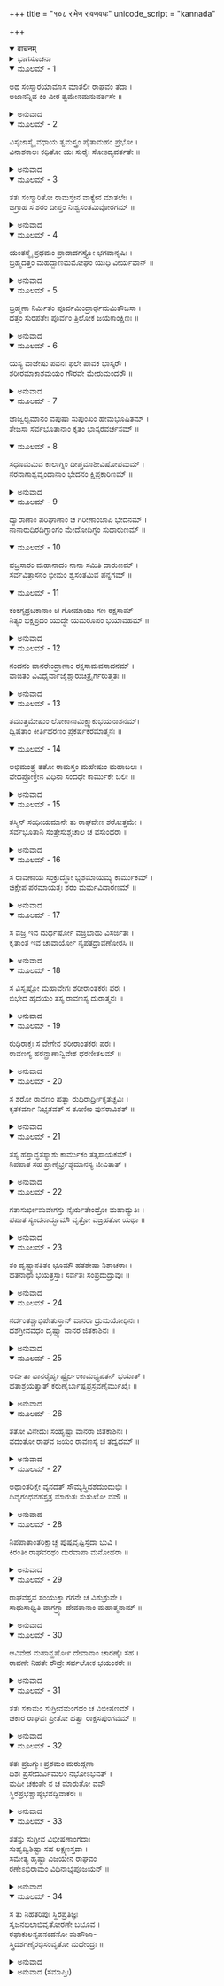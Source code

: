 +++
title = "१०८ रामेण रावणवधः"
unicode_script = "kannada"

+++
<details open><summary>वाचनम्</summary>

<div class="audioEmbed"  caption="श्रीराम-हरिसीताराममूर्ति-घनपाठिभ्यां वचनम्" src="https://archive.org/download/Ramayana-recitation-Sriram-harisItArAmamUrti-Ghanapaati-v2/Kanda_6/Kanda_6_YK-108-Rama_kills_Ravana_0.mp3"></div>
</details>



<details><summary>ಭಾಗಸೂಚನಾ</summary>

ಶ್ರೀರಾಮನಿಂದ ರಾವಣನ ವಧೆ
</details>

<details open><summary>ಮೂಲಮ್ - 1</summary>

ಅಥ ಸಂಸ್ಮಾರಯಾಮಾಸ ಮಾತಲೀ ರಾಘವಂ ತದಾ ।  
ಅಜಾನನ್ನಿವ ಕಿಂ ವೀರ ತ್ವಮೇನಮನುವರ್ತಸೇ ॥
</details>

<details><summary>ಅನುವಾದ</summary>

ಮಾತಲಿಯು ಶ್ರೀರಾಮನಿಗೆ ಹಿಂದಿನದನ್ನು ಜ್ಞಾಪಿಸುತ್ತಾ ಹೇಳಿದನು - ವೀರವರನೇ! ಏನು ತಿಳಿಯದವನಂತೆ ನೀನು ಈ ರಾಕ್ಷಸನನ್ನು ಏಕೆ ಅನುಸರಿಸುತ್ತರುವೆ? (ಅಸ್ತ್ರಕ್ಕೆ ಪ್ರತಿಅಸ್ತ್ರವನ್ನು ಮಾತ್ರ ಬಿಡುತ್ತಿರುವೆಯಲ್ಲ.॥1॥
</details>

<details open><summary>ಮೂಲಮ್ - 2</summary>

ವಿಸೃಜಾಸ್ಮೈ ವಧಾಯ ತ್ವಮಸ್ತ್ರಂ ಪೈತಾಮಹಂ ಪ್ರಭೋ ।  
ವಿನಾಶಕಾಲಃ ಕಥಿತೋ ಯಃ ಸುರೈಃ ಸೋಽದ್ಯವರ್ತತೇ ॥
</details>

<details><summary>ಅನುವಾದ</summary>

ಪ್ರಭೋ! ನೀನು ಇವನನ್ನು ವಧಿಸಲು ಬ್ರಹ್ಮದೇವರ ಅಸ್ತ್ರವನ್ನು ಪ್ರಯೋಗಿಸು. ದೇವತೆಗಳು ನಿರ್ಧರಿಸಿದ ಇವನ ವಿನಾಶದ ಸಮಯವು ಈಗ ಸನ್ನಿಹಿತವಾಗಿದೆ.॥2॥
</details>

<details open><summary>ಮೂಲಮ್ - 3</summary>

ತತಃ ಸಂಸ್ಮಾರಿತೋ ರಾಮಸ್ತೇನ ವಾಕ್ಯೇನ ಮಾತಲೇಃ ।  
ಜಗ್ರಾಹ ಸ ಶರಂ ದೀಪ್ತಂ ನಿಃಶ್ವಸಂತಮಿವೋರಗಮ್ ॥
</details>

<details><summary>ಅನುವಾದ</summary>

ಮಾತಲಿಯ ಈ ವಾಕ್ಯದಿಂದ ಶ್ರೀರಾಮಚಂದ್ರಗೆ ಆ ಅಸ್ತ್ರವು ಸ್ಮರಣೆಗೆ ಬಂತು. ಮತ್ತೆ ಅವನು ಬುಸುಗುಟ್ಟುವ ಸರ್ಪದಂತಹ ಒಂದು ತೇಜಸ್ವೀ ಬಾಣವನ್ನು ಕೈಗೆತ್ತಿಕೊಂಡನು.॥3॥
</details>

<details open><summary>ಮೂಲಮ್ - 4</summary>

ಯಂತಸ್ಮೈ ಪ್ರಥಮಂ ಪ್ರಾದಾದಗಸ್ತ್ಯೋ ಭಗವಾನೃಷಿಃ ।  
ಬ್ರಹ್ಮದತ್ತಂ ಮಹದ್ಬಾಣಮಮೋಘಂ ಯುಧಿ ವೀರ್ಯವಾನ್ ॥
</details>

<details><summary>ಅನುವಾದ</summary>

ಪೂಜ್ಯ ಅಗಸ್ತ್ಯರು ಶ್ರೀರಘುನಾಥನಿಗೆ ಮೊದಲು ಕೊಟ್ಟ ಶಕ್ತಿಶಾಲಿ ಬಾಣವೇ ಅದಾಗಿತ್ತು. ಆ ವಿಶಾಲ ಬಾಣವು ಬ್ರಹ್ಮ ದೇವರು ಕೊಟ್ಟಿದ್ದು, ಯುದ್ಧದಲ್ಲಿ ಅಮೋಘವಾಗಿತ್ತು.॥4॥
</details>

<details open><summary>ಮೂಲಮ್ - 5</summary>

ಬ್ರಹ್ಮಣಾ ನಿರ್ಮಿತಂ ಪೂರ್ವಮಿಂದ್ರಾರ್ಥಮಮಿತೌಜಸಾ ।  
ದತ್ತಂ ಸುರಪತೇಃ ಪೂರ್ವಂ ತ್ರಿಲೋಕ ಜಯಕಾಂಕ್ಷಿಣಃ ॥
</details>

<details><summary>ಅನುವಾದ</summary>

ಅಮಿತ ತೇಜಸ್ವೀ ಬ್ರಹ್ಮದೇವರು ಮೊದಲು ಇಂದ್ರನಿಗಾಗಿ ಆ ಬಾಣವನ್ನು ನಿರ್ಮಿಸಿದ್ದರು ಹಾಗೂ ಮೂರು ಲೋಕಗಳ ಮೇಲೆ ವಿಜಯಪಡೆಯುವ ಇಚ್ಛೆಯುಳ್ಳ ದೇವೇಂದ್ರನಿಗೆ ಹಿಂದೆ ಅರ್ಪಿಸಿದ್ದರು.॥5॥
</details>

<details open><summary>ಮೂಲಮ್ - 6</summary>

ಯಸ್ಯ ವಾಜೇಷು ಪವನಃ ಫಲೇ ಪಾವಕ ಭಾಸ್ಕರೌ ।  
ಶರೀರಮಾಕಾಶಮಯಂ ಗೌರವೇ ಮೇರುಮಂದರೌ ॥
</details>

<details><summary>ಅನುವಾದ</summary>

ಆ ಬಾಣದ ವೇಗದಲ್ಲಿ ವಾಯುವನ್ನು, ಅಲಗಿನಲ್ಲಿ ಸೂರ್ಯಾಗ್ನಿಗಳನ್ನು, ಶರೀರದಲ್ಲಿ ಆಕಾಶವನ್ನು, ಭಾರದಲ್ಲಿ ಮೇರು-ಮಂದರಾಚಲಗಳನ್ನು ಪ್ರತಿಷ್ಠಾಪಿಸಿದ್ದರು.॥6॥
</details>

<details open><summary>ಮೂಲಮ್ - 7</summary>

ಜಾಜ್ವಲ್ಯಮಾನಂ ವಪುಷಾ ಸುಪುಂಖಂ ಹೇಮಭೂಷಿತಮ್ ।  
ತೇಜಸಾ ಸರ್ವಭೂತಾನಾಂ ಕೃತಂ ಭಾಸ್ಕರವರ್ಚಸಮ್ ॥
</details>

<details open><summary>ಮೂಲಮ್ - 8</summary>

ಸಧೂಮಮಿವ ಕಾಲಾಗ್ನಿಂ ದೀಪ್ತಮಾಶೀವಿಷೋಪಮಮ್ ।  
ನರನಾಗಾಶ್ವವೃಂದಾನಾಂ ಭೇದನಂ ಕ್ಷಿಪ್ರಕಾರಿಣಮ್ ॥
</details>

<details><summary>ಅನುವಾದ</summary>

ಅದನ್ನು ಭೂತಮಾತ್ರರ ತೇಜದಿಂದ ನಿರ್ಮಿಸಿತ್ತು. ಅದರಿಂದ ಸೂರ್ಯನಂತಹ ಜ್ಯೋತಿ ಹೊರಡುತ್ತಿತ್ತು. ಅದು ಸ್ವರ್ಣಭೂಷಿತ, ಸುಂದರ ರೆಕ್ಕೆಗಳಿಂದ ಕೂಡಿ, ಸ್ವರೂಪತಃ ಜಾಜ್ವಲ್ಯಮಾನ, ಪ್ರಳಯಕಾಲದ ಧೂಮಯುಕ್ತ ಅಗ್ನಿಯಂತೆ ಭಯಂಕರ, ದೀಪ್ತಿವಂತ, ವಿಷಧರ ಸರ್ಪದಂತೆ ವಿಷಯುಕ್ತ, ಮನುಷ್ಯ, ಆನೆ, ಕುದುರೆಗಳನ್ನು ವಿವೀರ್ಣಗೊಳಿಸಿ, ಶೀಘ್ರವಾಗಿ ಗುರಿಯನ್ನು ಭೇದಿಸುವಂತಹುದಾಗಿತ್ತು.॥7-8॥
</details>

<details open><summary>ಮೂಲಮ್ - 9</summary>

ದ್ವಾರಾಣಾಂ ಪರಿಘಾಣಾಂ ಚ ಗಿರೀಣಾಂಚಾಪಿ ಭೇದನಮ್ ।  
ನಾನಾರುಧಿರದಿಗ್ಧಾಂಗಂ ಮೇದೋದಿಗ್ಧಂ ಸುದಾರುಣಮ್ ॥
</details>

<details open><summary>ಮೂಲಮ್ - 10</summary>

ವಜ್ರಸಾರಂ ಮಹಾನಾದಂ ನಾನಾ ಸಮಿತಿ ದಾರುಣಮ್ ।  
ಸರ್ವವಿತ್ರಾಸನಂ ಭೀಮಂ ಶ್ವಸಂತಮಿವ ಪನ್ನಗಮ್ ॥
</details>

<details open><summary>ಮೂಲಮ್ - 11</summary>

ಕಂಕಗೃಧ್ರಬಕಾನಾಂ ಚ ಗೋಮಾಯು ಗಣ ರಕ್ಷಸಾಮ್  
ನಿತ್ಯಂ ಭಕ್ಷಪ್ರದಂ ಯುದ್ಧೇ ಯಮರೂಪಂ ಭಯಾವಹಮ್ ॥
</details>

<details><summary>ಅನುವಾದ</summary>

ದೊಡ್ಡ ದೊಡ್ಡ ದ್ವಾರಗಳನ್ನು, ಪರಿಘ, ಪರ್ವತಗಳನ್ನೂ ಕೂಡ ಒಡೆದು ಹಾಕುವ ಶಕ್ತಿ ಅದರಲ್ಲಿ ಇತ್ತು. ಅದರ ಶರೀರ ನಾನಾ ರೀತಿಯ ರಕ್ತಗಳಿಂದಲೂ ಮೆದಸ್ಸಿನಿಂದಲೂ ಪರಿಪುಷ್ಟವಾಗಿತ್ತು. ನೋಡಲೂ ಅದು ಭಯಂಕರವಾಗಿತ್ತು. ವಜ್ರದಂತೆ ಕಠೋರ, ಮಹಾಶಬ್ದದಿಂದ ಕೂಡಿದ್ದು, ಅನೇಕಾನೇಕ ಯುದ್ಧಗಳಲ್ಲಿ ಶತ್ರುಸೈನ್ಯವನ್ನು ವಿವೀರ್ಣಗೊಳಿಸುವ, ಎಲ್ಲರಿಗೆ ನೋವು ಕೊಡುವ ಹಾಗೂ ಬುಸುಗುಟ್ಟುತ್ತಿರುವ ಸರ್ಪದಂತೆ ಭಯಂಕರ ವಾಗಿತ್ತು. ಯುದ್ಧದಲ್ಲಿ ಅದು ಯಮನ ಭಯಾವಹ ರೂಪ ಧರಿಸುತ್ತಿತ್ತು. ರಣರಂಗದಲ್ಲಿ ಕಾಗೆಗಳು, ಹದ್ದು,  ಕೊಕ್ಕರೆ, ಗಿಡುಗ ಹಾಗೂ ಪಿಶಾಚಿಗಳಿಗೆ ಅದು ಸದಾಕಾಲ ಆಹಾರ ಒದಗಿಸುತ್ತಿತ್ತು.॥9-11॥
</details>

<details open><summary>ಮೂಲಮ್ - 12</summary>

ನಂದನಂ ವಾನರೇಂದ್ರಾಣಾಂ ರಕ್ಷಸಾಮವಸಾದನಮ್ ।  
ವಾಜಿತಂ ವಿವಿಧೈರ್ವಾಜೈಶ್ಚಾರುಚಿತ್ರೈರ್ಗರುತ್ಮತಃ ॥
</details>

<details><summary>ಅನುವಾದ</summary>

ಆ ಬಾಣವು ವಾನರ ದಳಪತಿ ಗಳಿಗೆ ಆನಂದ ಕೊಡುವಂತಹ ಹಾಗೂ ರಾಕ್ಷಸರಿಗೆ ದುಃಖದಲ್ಲಿ ಕೆಡಹುವಂತಹದಾಗಿತ್ತು; ಗರುಡನ ಸುಂದರ ವಿಚಿತ್ರ ಮತ್ತು ನಾನಾ ಪ್ರಕಾರದ ರೆಕ್ಕೆಗಳಿಂದ ನಿರ್ಮಿಸಲಾಗಿತ್ತು.॥12॥
</details>

<details open><summary>ಮೂಲಮ್ - 13</summary>

ತಮುತ್ತಮೇಷುಂ ಲೋಕಾನಾಮಿಕ್ಷ್ವಾಕುಭಯನಾಶನಮ್।  
ದ್ವಿಷತಾಂ ಕೀರ್ತಿಹರಣಂ ಪ್ರಕರ್ಷಕರಮಾತ್ಮನಃ ॥
</details>

<details open><summary>ಮೂಲಮ್ - 14</summary>

ಅಭಿಮಂತ್ರ್ಯ ತತೋ ರಾಮಸ್ತಂ ಮಹೇಷುಂ ಮಹಾಬಲಃ ।  
ವೇದಪ್ರೋಕ್ತೇನ ವಿಧಿನಾ ಸಂದಧೇ ಕಾರ್ಮುಕೇ ಬಲೀ ॥
</details>

<details><summary>ಅನುವಾದ</summary>

ಆ ಉತ್ತಮ ಬಾಣವು ಸಮಸ್ತಲೋಕಗಳ ಹಾಗೂ ಇಕ್ಷ್ವಾಕುವಂಶಿಯರ ಭಯನಾಶಕವಾಗಿತ್ತು. ಶತ್ರುಗಳ ಕೀರ್ತಿಯನ್ನು ಅಪಹರಿಸುವ ಹಾಗೂ ತನ್ನವರ ಹರ್ಷವನ್ನು ವೃದ್ಧಿ ಮಾಡುವುದಾಗಿತ್ತು. ಆ ಮಹಾಸಾಯಕವನ್ನು ವೇದೋಕ್ತ ವಿಧಿಯಿಂದ ಅಭಿಮಂತ್ರಿಸಿ ಮಹಾಬಲಿ ಶ್ರೀರಾಮನು ತನ್ನ ಧನುಸ್ಸಿಗೆ ಹೂಡಿದನು.॥13-14॥
</details>

<details open><summary>ಮೂಲಮ್ - 15</summary>

ತಸ್ಮಿನ್ ಸಂಧೀಯಮಾನೇ ತು ರಾಘವೇಣ ಶರೋತ್ತಮೇ ।  
ಸರ್ವಭೂತಾನಿ ಸಂತ್ರೇಸುಶ್ಚಚಾಲ ಚ ವಸುಂಧರಾ ॥
</details>

<details><summary>ಅನುವಾದ</summary>

ಶ್ರೀರಘುನಾಥನು ಆ ಉತ್ತಮ ಬಾಣವನ್ನು ಅನುಸಂಧಾನ ಮಾಡಿದಾಗ ಸಮಸ್ತ ಪ್ರಾಣಿಗಳು ನಡುಗಿಹೋದುವು ಮತ್ತು ಧರಣಿ ಕಂಪಿಸಿತು.॥15॥
</details>

<details open><summary>ಮೂಲಮ್ - 16</summary>

ಸ ರಾವಣಾಯ ಸಂಕ್ರುದ್ಧೋ ಭೃಶಮಾಯಮ್ಯ ಕಾರ್ಮುಕಮ್ ।  
ಚಿಕ್ಷೇಪ ಪರಮಾಯತ್ತಃ ಶರಂ ಮರ್ಮವಿದಾರಣಮ್ ॥
</details>

<details><summary>ಅನುವಾದ</summary>

ಶ್ರೀರಾಮನು ಅತ್ಯಂತ ಕುಪಿತನಾಗಿ ಪರಮ ಯತ್ನದಿಂದ ಧನುಷ್ಯವನ್ನು ಸೆಳೆದು ಮರ್ಮಭೇದೀ ಆ ಬಾಣವನ್ನು ರಾವಣನ ಮೇಲೆ ಪ್ರಯೋಗಿಸಿದನು.॥16॥
</details>

<details open><summary>ಮೂಲಮ್ - 17</summary>

ಸ ವಜ್ರ ಇವ ದುರ್ಧರ್ಷೋ ವಜ್ರಿಬಾಹು ವಿಸರ್ಜಿತಃ ।  
ಕೃತಾಂತ ಇವ ಚಾವಾರ್ಯೋ ನ್ಯಪತದ್ರಾವಣೋರಸಿ ॥
</details>

<details><summary>ಅನುವಾದ</summary>

ವಜ್ರಧಾರೀ ಇಂದ್ರನು ಕೈಯಿಂದ ಬಿಟ್ಟಿರುವ ವಜ್ರದಂತೆ ದುರ್ಧರ್ಷ ಮತ್ತು ಕಾಲದಂತೆ ಅನಿವಾರ್ಯವಾದ ಆ ಬಾಣವು ರಾವಣನ ವಕ್ಷಃಸ್ಥಳದಲ್ಲಿ ನೆಟ್ಟಿತು.॥17॥
</details>

<details open><summary>ಮೂಲಮ್ - 18</summary>

ಸ ವಿಸೃಷ್ಟೋ ಮಹಾವೇಗಃ ಶರೀರಾಂತಕರಃ ಪರಃ ।  
ಬಿಭೇದ ಹೃದಯಂ ತಸ್ಯ ರಾವಣಸ್ಯ ದುರಾತ್ಮನಃ ॥
</details>

<details><summary>ಅನುವಾದ</summary>

ಶರೀರವನ್ನು ಅಂತ್ಯಗೊಳಿಸುವ ಆ ಮಹಾವೇಗಶಾಲೀ ಶ್ರೇಷ್ಠ ಬಾಣವು ದುರಾತ್ಮ ರಾವಣನ ಹೃದಯವನ್ನು ವಿವೀರ್ಣಗೊಳಿಸಿತು. ॥18॥
</details>

<details open><summary>ಮೂಲಮ್ - 19</summary>

ರುಧಿರಾಕ್ತಃ ಸ ವೇಗೇನ ಶರೀರಾಂತಕರಃ ಪರಃ ।  
ರಾವಣಸ್ಯ ಹರನ್ಪ್ರಾಣಾನ್ವಿವೇಶ ಧರಣೀತಲಮ್ ॥
</details>

<details><summary>ಅನುವಾದ</summary>

ಶರೀರದ ಅಂತ್ಯಗೊಳಿಸಿ ರಾವಣನ ಪ್ರಾಣಗಳನ್ನು ಹರಿಸುವ ಆ ಬಾಣವು ಅವನ ರಕ್ತದಿಂದ ತೊಯ್ದು ವೇಗವಾಗಿ ಭೂಮಿಗೆ ಬಿದ್ದಿತು.॥19॥
</details>

<details open><summary>ಮೂಲಮ್ - 20</summary>

ಸ ಶರೋ ರಾವಣಂ ಹತ್ವಾ ರುಧಿರಾರ್ದ್ರೀಕೃತಚ್ಛವಿಃ ।  
ಕೃತಕರ್ಮಾ ನಿಭೃತವತ್ ಸ ತೂಣೀಂ ಪುನರಾವಿಶತ್ ॥
</details>

<details><summary>ಅನುವಾದ</summary>

ಈ ಪ್ರಕಾರ ರಾವಣನನ್ನು ವಧಿಸಿ ರಕ್ತದಿಂದ ತೊಯ್ದ ಆ ಶೋಭಾಶಾಲೀ ಬಾಣವು ತನ್ನ ಕಾರ್ಯವನ್ನು ಪೂರೈಸಿ ಮತ್ತೆ ವಿನೀತ ಸೇವಕನಂತೆ ಶ್ರೀರಾಮಚಂದ್ರನ ಬತ್ತಳಿಕೆಯನ್ನು ಸೇರಿತು.॥20॥
</details>

<details open><summary>ಮೂಲಮ್ - 21</summary>

ತಸ್ಯ ಹಸ್ತಾದ್ಧತಸ್ಯಾಶು ಕಾರ್ಮುಕಂ ತತ್ಸಸಾಯಕಮ್ ।  
ನಿಪಪಾತ ಸಹ ಪ್ರಾಣೈರ್ಭ್ರಶ್ಯಮಾನಸ್ಯ ಜೀವಿತಾತ್ ॥
</details>

<details><summary>ಅನುವಾದ</summary>

ಶ್ರೀರಾಮನ ಬಾಣಹತಿಯಿಂದ ರಾವಣನು ಸತ್ತು ಹೋದನು. ಅವನ ಪ್ರಾಣಗಳು ಹೊರಡುತ್ತಲೇ ಕೈಯಿಂದ ಬಾಣ ಸಹಿತ ಧನುಸ್ಸು ಜಾರಿ ಕೆಳಕ್ಕೆ ಬಿತ್ತು.॥21॥
</details>

<details open><summary>ಮೂಲಮ್ - 22</summary>

ಗತಾಸುರ್ಭೀಮವೇಗಸ್ತು ನೈರ್ಋತೇಂದ್ರೋ ಮಹಾದ್ಯುತಿಃ ।  
ಪಪಾತ ಸ್ಯಂದನಾದ್ಭೂಮೌ ವೃತ್ರೋ ವಜ್ರಹತೋ ಯಥಾ ॥
</details>

<details><summary>ಅನುವಾದ</summary>

ಭಯಾನಕ ವೇಗಶಾಲೀ ಮಹಾತೇಜಸ್ವೀ ರಾಕ್ಷಸೇಂದ್ರನು ಪ್ರಾಣಹೀನನಾಗಿ ವಜ್ರಾಯುಧದಿಂದ ಹತನಾದ ವೃತ್ರಾಸುರನಂತೆ ರಥದಿಂದ ನೆಲಕ್ಕೆ ಕೆಡಹಿಬಿದ್ದನು.॥22॥
</details>

<details open><summary>ಮೂಲಮ್ - 23</summary>

ತಂ ದೃಷ್ಟ್ವಾಪತಿತಂ ಭೂಮೌ ಹತಶೇಷಾ ನಿಶಾಚರಾಃ ।  
ಹತನಾಥಾ ಭಯತ್ರಸ್ತಾಃ ಸರ್ವತಃ ಸಂಪ್ರದುದ್ರುವುಃ ॥
</details>

<details><summary>ಅನುವಾದ</summary>

ರಾವಣನು ಭೂಮಿಯ ಮೇಲೆ ಬಿದ್ದಿರುವುದನ್ನು ನೋಡಿ ಬದುಕಿ ಉಳಿದ ಸಮಸ್ತ ರಾಕ್ಷಸರು, ಒಡೆಯನು ಸತ್ತದ್ದರಿಂದ ಭಯದಿಂದ ಓಡಿ ಹೋದರು.॥23॥
</details>

<details open><summary>ಮೂಲಮ್ - 24</summary>

ನರ್ದಂತಶ್ಚಾಭಿಪೇತುಸ್ತಾನ್ ವಾನರಾ ದ್ರುಮಯೋಧಿನಃ ।  
ದಶಗ್ರೀವವಧಂ ದೃಷ್ಟ್ವಾ ವಾನರ ಜಿತಕಾಶಿನಃ ॥
</details>

<details><summary>ಅನುವಾದ</summary>

ದಶಾವನನ ವಧೆಯಾದುದನ್ನು ನೋಡಿ ವೃಕ್ಷಗಳಿಂದ ಯುದ್ಧ ಮಾಡುವ ವಾನರರು ವಿಜಯದಿಂದ ಸುಶೋಭಿತರಾಗಿ ಗರ್ಜಿಸುತ್ತಾ ಆ ರಾಕ್ಷಸರನ್ನು ಆಕ್ರಮಿಸಿದರು.॥24॥
</details>

<details open><summary>ಮೂಲಮ್ - 25</summary>

ಅರ್ದಿತಾ ವಾನರೈರ್ಹೃಷ್ಟೈರ್ಲಂಕಾಮಭ್ಯಪತನ್ ಭಯಾತ್ ।  
ಹತಾಶ್ರಯತ್ವಾತ್ ಕರುಣೈರ್ಬಾಷ್ಪಪ್ರಸ್ರವಣೈರ್ಮುಖೈಃ ॥
</details>

<details><summary>ಅನುವಾದ</summary>

ಹರ್ಷೋಲ್ಲಸಿತ ವಾನರರಿಂದ ಪೀಡಿತರಾದ ಆ ರಾಕ್ಷಸರು ಭಯದಿಂದ ಲಂಕೆಗೆ ಓಡಿಹೋದರು; ಏಕೆಂದರೆ ಅವರ ಆಶ್ರಯ ನಾಶವಾಗಿ ಹೋಗಿತ್ತು. ಅವರ ಮುಖಗಳಲ್ಲಿ ಕರುಣಾಯುಕ್ತ ಕಣ್ಣೀರಧಾರೆ ಹರಿಯುತ್ತಿತ್ತು.॥25॥
</details>

<details open><summary>ಮೂಲಮ್ - 26</summary>

ತತೋ ವಿನೇದುಃ ಸಂಹೃಷ್ಟಾ ವಾನರಾ ಜಿತಕಾಶಿನಃ ।  
ವದಂತೋ ರಾಘವ ಜಯಂ ರಾವಣಸ್ಯ ಚ ತದ್ವಧಮ್ ॥
</details>

<details><summary>ಅನುವಾದ</summary>

ಆಗ ವಾನರರು ವಿಜಯಲಕ್ಷ್ಮಿಯಿಂದ ಸುಶೋಭಿತರಾಗಿ ಅತ್ಯಂತ ಹರ್ಷೋತ್ಸಾಹದಿಂದ ಶ್ರೀರಾಮನ ವಿಜಯವನ್ನು ಮತ್ತು ರಾವಣನ ವಧೆಯನ್ನು ಘೋಷಿಸುತ್ತಾ ಜೋರು ಜೋರಾಗಿ ಗರ್ಜಿಸತೊಡಗಿದರು.॥26॥
</details>

<details open><summary>ಮೂಲಮ್ - 27</summary>

ಅಥಾಂತರಿಕ್ಷೇ ವ್ಯನದತ್ ಸೌಮ್ಯಸ್ತ್ರಿದಶದುಂದುಭಿಃ ।  
ದಿವ್ಯಗಂಧವಹಸ್ತತ್ರ ಮಾರುತಃ ಸುಸುಖೋ ವವೌ ॥
</details>

<details><summary>ಅನುವಾದ</summary>

ಆಗಲೇ ಆಕಾಶದಲ್ಲಿ ದೇವದುಂದುಭಿಗಳು ಮಧುರವಾಗಿ ಮೊಳಗಿದವು. ವಾಯುವು ದಿವ್ಯ ಸುಗಂಧವನ್ನು ಹರಡುತ್ತಾ ಮಂದ ಮಂದವಾಗ ಬೀಸತೊಡಗಿತು.॥27॥
</details>

<details open><summary>ಮೂಲಮ್ - 28</summary>

ನಿಪಪಾತಾಂತರಿಕ್ಷಾಚ್ಚ ಪುಷ್ಪವೃಷ್ಟಿಸ್ತದಾ ಭುವಿ ।  
ಕಿರಂತೀ ರಾಘವರಥಂ ದುರವಾಪಾ ಮನೋಹರಾ ॥
</details>

<details><summary>ಅನುವಾದ</summary>

ಅಂತರಿಕ್ಷದಿಂದ ಶ್ರೀರಘುವೀರನ ರಥದ ಮೇಲೆ ದುರ್ಲಭವಾದ ಮನೋಹರ ಹೂಮಳೆ ಸುರಿಯಿತು.॥28॥
</details>

<details open><summary>ಮೂಲಮ್ - 29</summary>

ರಾಘವಸ್ತವ ಸಂಯುಕ್ತಾ ಗಗನೇ ಚ ವಿಶುಶ್ರುವೇ ।  
ಸಾಧುಸಾಧ್ವಿತಿ ವಾಗಗ್ರ್ಯಾ ದೇವತಾನಾಂ ಮಹಾತ್ಮನಾಮ್ ॥
</details>

<details><summary>ಅನುವಾದ</summary>

ಶ್ರೀರಾಮನ ಸ್ತುತಿಯುಕ್ತವಾದ ಸಾಧು! ರಾಘವ! ಸಾಧು! ಎಂಬ ಮಹಾತ್ಮರಾದ ದೇವತೆಗಳ ಶ್ರೇಷ್ಠವಾದ ಮಾತುಗಳು ಅಂತರಿಕ್ಷದಿಂದ ಕೇಳಿಬಂದವು.॥29॥
</details>

<details open><summary>ಮೂಲಮ್ - 30</summary>

ಆವಿವೇಶ ಮಹಾನ್ಹರ್ಷೋ ದೇವಾನಾಂ ಚಾರಣೈಃ ಸಹ ।  
ರಾವಣೇ ನಿಹತೇ ರೌದ್ರೇ ಸರ್ವಲೋಕ ಭಯಂಕರೇ ॥
</details>

<details><summary>ಅನುವಾದ</summary>

ಸಮಸ್ತ ಲೋಕಗಳಿಗೆ ಭಯಪಡಿಸಿದ್ದ ರೌದ್ರ ರಾಕ್ಷಸ ರಾವಣನು ಹತನಾದಾಗ ದೇವತೆಗಳಿಗೆ, ಚಾರಣರಿಗೆ ಮಹಾ ಹರ್ಷವುಂಟಾಯಿತು.॥30॥
</details>

<details open><summary>ಮೂಲಮ್ - 31</summary>

ತತಃ ಸಕಾಮಂ ಸುಗ್ರೀವಮಂಗದಂ ಚ ವಿಭೀಷಣಮ್ ।  
ಚಕಾರ ರಾಘವಃ ಪ್ರೀತೋ ಹತ್ವಾ ರಾಕ್ಷಸಪುಂಗವಮ್ ॥
</details>

<details><summary>ಅನುವಾದ</summary>

ಶ್ರೀರಘುನಾಥನು ರಾವಣನನ್ನು ಕೊಂದು ಸುಗ್ರೀವ, ಅಂಗದ, ವಿಭೀಷಣಗಳಿಗೆ ಸಲ ಮನೋರಥಗೈದು ಅವನಿಗೂ ಬಹಳ ಸಂತೋಷವಾಯಿತು.॥31॥
</details>

<details open><summary>ಮೂಲಮ್ - 32</summary>

ತತಃ ಪ್ರಜಗ್ಮುಃ ಪ್ರಶಮಂ ಮರುದ್ಗಣಾ  
ದಿಶಃ ಪ್ರಸೇದುರ್ವಿಮಲಂ ನಭೋಽಭವತ್ ।  
ಮಹೀ ಚಕಂಪೇ ನ ಚ ಮಾರುತೋ ವವೌ  
ಸ್ಥಿರಪ್ರಭಶ್ಚಾಪ್ಯಭವದ್ದಿವಾಕರಃ ॥
</details>

<details><summary>ಅನುವಾದ</summary>

ಬಳಿಕ ದೇವತೆಗಳಿಗೆ ಬಹಳ ಶಾಂತಿ ದೊರೆಯಿತು, ಎಲ್ಲ ದಿಕ್ಕುಗಳು ಪ್ರಸನ್ನವಾದುವು, ಎಲ್ಲೆಡೆ ಪ್ರಕಾಶ ಹರಡಿತು, ಆಕಾಶ ನಿರ್ಮಲವಾಯಿತು. ಪೃಥಿವಿಯು ಸ್ಥಿರವಾಯಿತು. ಗಾಳಿಯು ಸ್ವಾಭಾವಿಕ ಗತಿಯಿಂದ ಬೀಸತೊಡಗಿತು. ಹಾಗೂ ಸೂರ್ಯನ ಪ್ರಭೆ ಸ್ಥಿರವಾಯಿತು.॥32॥
</details>

<details open><summary>ಮೂಲಮ್ - 33</summary>

ತತಸ್ತು ಸುಗ್ರೀವ ವಿಭೀಷಣಾಂಗದಾಃ  
ಸುಹೃದ್ವಿಶಿಷ್ಟಾ ಸಹ ಲಕ್ಷ್ಮಣಸ್ತದಾ ।  
ಸಮೇತ್ಯ ಹೃಷ್ಟಾ ವಿಜಯೇನ ರಾಘವಂ  
ರಣೇಽಭಿರಾಮಂ ವಿಧಿನಾಭ್ಯಪೂಜಯನ್ ॥
</details>

<details><summary>ಅನುವಾದ</summary>

ಸುಗ್ರೀವ, ವಿಭೀಷಣ, ಅಂಗದ ಹಾಗೂ ಲಕ್ಷ್ಮಣನು ತಮ್ಮ ಸುಹೃದರೊಂದಿಗೆ ಶ್ರೀರಾಮನ ವಿಜಯದಿಂದ ಪರಮಪ್ರಸನ್ನರಾದರು. ಬಳಿಕ ಅವರೆಲ್ಲರೂ ಸೇರಿ ನಯನಾಭಿರಾಮ ಶ್ರೀರಾಮನನ್ನು ವಿಧಿವತ್ತಾಗಿ ಪೂಜಿಸಿದರು.॥33॥
</details>

<details open><summary>ಮೂಲಮ್ - 34</summary>

ಸ ತು ನಿಹತರಿಪುಃ ಸ್ಥಿರಪ್ರತಿಜ್ಞಃ  
ಸ್ವಜನಬಲಾಭಿವೃತೋರಣೇ ಬಭೂವ ।  
ರಘುಕುಲನೃಪನಂದನೋ ಮಹೌಜಾ-  
ಸ್ತ್ರಿದಶಗಣೈರಭಿಸಂವೃತೋ ಮಥೇಂದ್ರಃ ॥
</details>

<details><summary>ಅನುವಾದ</summary>

ಶತ್ರುವನ್ನು ವಧಿಸಿ ತನ್ನ ಪ್ರತಿಜ್ಞೆಯನ್ನು ಪೂರ್ಣಗೊಳಿಸಿದ ಬಳಿಕ ಸ್ವಜನರೊಂದಿಗೆ ಸೈನ್ಯದಿಂದ ಸುತ್ತುವರೆದ ರಘುಕುಲ ರಾಜಕುಮಾರ ಶ್ರೀರಾಮನು ರಣರಂಗದಲ್ಲಿ ದೇವತೆಗಳಿಂದ ಪರಿವೃತನಾದ ಇಂದ್ರನಂತೆ ಶೋಭಿಸಿದನು.॥34॥
</details>

<details><summary>ಅನುವಾದ (ಸಮಾಪ್ತಿಃ)</summary>

ಶ್ರೀವಾಲ್ಮೀಕಿ ವಿರಚಿತ ಆರ್ಷರಾಮಾಯಣ ಆದಿಕಾವ್ಯದ ಯುದ್ಧಕಾಂಡದಲ್ಲಿ ನೂರ ಎಂಟನೆಯ ಸರ್ಗ ಪೂರ್ಣವಾಯಿತು. ॥108॥
</details>
